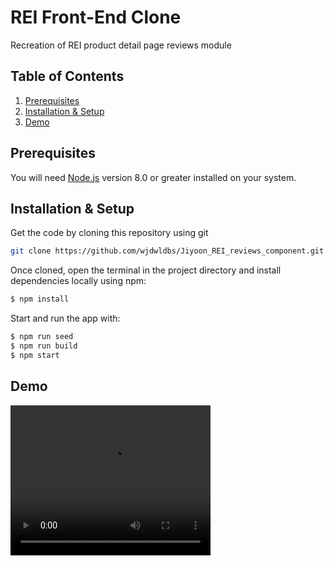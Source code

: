 # REI Front-End Clone

Recreation of REI product detail page reviews module

## Table of Contents

1. [Prerequisites](#prerequisites)
2. [Installation & Setup](#installation)
3. [Demo](#demo)

## Prerequisites <a name="prerequisites"></a>

You will need [Node.js](https://nodejs.org/en/) version 8.0 or greater installed on your system.

## Installation & Setup <a name="installation"></a>

Get the code by cloning this repository using git

```bash
git clone https://github.com/wjdwldbs/Jiyoon_REI_reviews_component.git
```

Once cloned, open the terminal in the project directory and install dependencies locally using npm:

```bash
$ npm install
```

Start and run the app with:

```bash
$ npm run seed
$ npm run build
$ npm start
```

## Demo <a name="demo"></a>

<video width="320" height="240" controls>
  <source src="https://youtu.be/_QLlZciTfBw" type="video/mp4">
</video>
